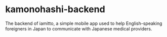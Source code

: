 # kamonohashi-backend
The backend of iamitto, a simple mobile app used to help English-speaking foreigners in Japan to communicate with Japanese medical providers.
